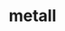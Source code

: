 ---
title: "metall"
layout: cache
categories: [package, develop-2024-06-09]
meta: {"versions": ["0.28"], "compilers": ["cce@=15.0.1", "gcc@=10.3.0", "gcc@=11.4.0", "gcc@=9.4.0", "oneapi@=2024.0.0"], "oss": ["rhel8", "sle_hpc15", "ubuntu20.04", "ubuntu22.04"], "platforms": ["linux"], "targets": ["neoverse_v1", "neoverse_v2", "ppc64le", "x86_64_v3", "x86_64_v4", "zen4"], "stacks": ["e4s", "e4s-cray-rhel", "e4s-cray-sles", "e4s-neoverse-v2", "e4s-neoverse_v1", "e4s-oneapi", "e4s-power", "root"], "num_specs": 7, "num_specs_by_stack": {"e4s-cray-sles": 1, "root": 7, "e4s-oneapi": 1, "e4s-neoverse-v2": 1, "e4s-neoverse_v1": 1, "e4s-power": 1, "e4s-cray-rhel": 1, "e4s": 1}}
spec_details: [{"hash": "wuyzqhltuvs5ck2sr7pvgkq23m5wp6sg", "compiler": "gcc@=10.3.0", "versions": ["0.28"], "os": "sle_hpc15", "platform": "linux", "target": "x86_64_v4", "variants": ["build_system=cmake", "build_type=Release", "generator=make", "~ipo"], "stacks": ["e4s-cray-sles", "root"], "size": "-", "tarball": "https://binaries.spack.io/develop-2024-06-09/build_cache/linux-sle_hpc15-x86_64_v4/gcc-10.3.0/metall-0.28/linux-sle_hpc15-x86_64_v4-gcc-10.3.0-metall-0.28-wuyzqhltuvs5ck2sr7pvgkq23m5wp6sg.spack"}, {"hash": "vbdrkflwgq2cai4m5onnub4v6j6sz5ev", "compiler": "oneapi@=2024.0.0", "versions": ["0.28"], "os": "ubuntu22.04", "platform": "linux", "target": "x86_64_v3", "variants": ["build_system=cmake", "build_type=Release", "generator=make", "~ipo"], "stacks": ["e4s-oneapi", "root"], "size": "-", "tarball": "https://binaries.spack.io/develop-2024-06-09/build_cache/linux-ubuntu22.04-x86_64_v3/oneapi-2024.0.0/metall-0.28/linux-ubuntu22.04-x86_64_v3-oneapi-2024.0.0-metall-0.28-vbdrkflwgq2cai4m5onnub4v6j6sz5ev.spack"}, {"hash": "rwdxi44cghayf354drouw2qzn2l2bwhc", "compiler": "gcc@=11.4.0", "versions": ["0.28"], "os": "ubuntu22.04", "platform": "linux", "target": "neoverse_v2", "variants": ["build_system=cmake", "build_type=Release", "generator=make", "~ipo"], "stacks": ["e4s-neoverse-v2", "root"], "size": "-", "tarball": "https://binaries.spack.io/develop-2024-06-09/build_cache/linux-ubuntu22.04-neoverse_v2/gcc-11.4.0/metall-0.28/linux-ubuntu22.04-neoverse_v2-gcc-11.4.0-metall-0.28-rwdxi44cghayf354drouw2qzn2l2bwhc.spack"}, {"hash": "264ee3wshu7hsx3pucckzapefn3a33gm", "compiler": "gcc@=11.4.0", "versions": ["0.28"], "os": "ubuntu22.04", "platform": "linux", "target": "neoverse_v1", "variants": ["build_system=cmake", "build_type=Release", "generator=make", "~ipo"], "stacks": ["e4s-neoverse_v1", "root"], "size": "-", "tarball": "https://binaries.spack.io/develop-2024-06-09/build_cache/linux-ubuntu22.04-neoverse_v1/gcc-11.4.0/metall-0.28/linux-ubuntu22.04-neoverse_v1-gcc-11.4.0-metall-0.28-264ee3wshu7hsx3pucckzapefn3a33gm.spack"}, {"hash": "273djsqdhepxfmzofiif5wisziqr6se6", "compiler": "gcc@=9.4.0", "versions": ["0.28"], "os": "ubuntu20.04", "platform": "linux", "target": "ppc64le", "variants": ["build_system=cmake", "build_type=Release", "generator=make", "~ipo"], "stacks": ["e4s-power", "root"], "size": "-", "tarball": "https://binaries.spack.io/develop-2024-06-09/build_cache/linux-ubuntu20.04-ppc64le/gcc-9.4.0/metall-0.28/linux-ubuntu20.04-ppc64le-gcc-9.4.0-metall-0.28-273djsqdhepxfmzofiif5wisziqr6se6.spack"}, {"hash": "32nlegbdel7dkqz6tdlryvi46cokydfu", "compiler": "cce@=15.0.1", "versions": ["0.28"], "os": "rhel8", "platform": "linux", "target": "zen4", "variants": ["build_system=cmake", "build_type=Release", "generator=make", "~ipo"], "stacks": ["root", "e4s-cray-rhel"], "size": "-", "tarball": "https://binaries.spack.io/develop-2024-06-09/build_cache/linux-rhel8-zen4/cce-15.0.1/metall-0.28/linux-rhel8-zen4-cce-15.0.1-metall-0.28-32nlegbdel7dkqz6tdlryvi46cokydfu.spack"}, {"hash": "b25tronbndi6aujudr2trhrazmrtbkig", "compiler": "gcc@=11.4.0", "versions": ["0.28"], "os": "ubuntu22.04", "platform": "linux", "target": "x86_64_v3", "variants": ["build_system=cmake", "build_type=Release", "generator=make", "~ipo"], "stacks": ["e4s", "root"], "size": "-", "tarball": "https://binaries.spack.io/develop-2024-06-09/build_cache/linux-ubuntu22.04-x86_64_v3/gcc-11.4.0/metall-0.28/linux-ubuntu22.04-x86_64_v3-gcc-11.4.0-metall-0.28-b25tronbndi6aujudr2trhrazmrtbkig.spack"}]
---